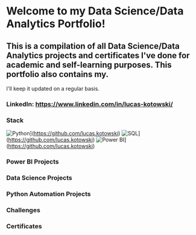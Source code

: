 # Welcome to my Data Science/Data Analytics Portfolio!

## This is a compilation of all Data Science/Data Analytics projects and certificates I've done for academic and self-learning purposes. This portfolio also contains my.
I'll keep it updated on a regular basis.


### LinkedIn: https://www.linkedin.com/in/lucas-kotowski/

### Stack
![Python](https://img.shields.io/badge/python-black?style=for-the-badge&logo=python)](https://github.com/lucas.kotowski)
![SQL](https://img.shields.io/badge/sql-black?style=for-the-badge&logo=mysql)](https://github.com/lucas.kotowski)
![Power BI](https://img.shields.io/badge/power-bi-black?style=for-the-badge&logo=powerbi)](https://github.com/lucas.kotowski)

### Power BI Projects
<links go here>

### Data Science Projects
<links go here>

### Python Automation Projects
<links go here>

### Challenges
<links go here>

### Certificates
<links go here>
